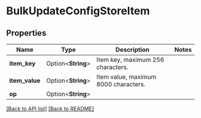 # BulkUpdateConfigStoreItem

## Properties

Name | Type | Description | Notes
------------ | ------------- | ------------- | -------------
**item_key** | Option<**String**> | Item key, maximum 256 characters. | 
**item_value** | Option<**String**> | Item value, maximum 8000 characters. | 
**op** | Option<**String**> |  | 

[[Back to API list]](../README.md#documentation-for-api-endpoints) [[Back to README]](../README.md)


